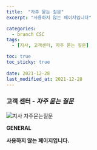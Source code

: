 ```yaml
---
title:  "자주 묻는 질문"
excerpt: "사용하지 않는 페이지입니다"

categories:
  - branch CSC
tags:
  - [지사, 고객센터, 자주 묻는 질문]

toc: true
toc_sticky: true
 
date: 2021-12-28
last_modified_at: 2021-12-28
---
```

### 고객 센터 - *자주 묻는 질문*
![지사 자주묻는질문](https://user-images.githubusercontent.com/95394003/147545529-3a260598-2aa2-4b87-8679-b288b4e471d2.jpeg)<br>

**GENERAL**

**사용하지 않는 페이지입니다.**
